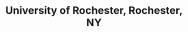 ---
title: "University of Rochester, Rochester, NY"
project_id: 
conference_id: ""
presenters:
   - peter_bandettini
summary: "University of Rochester, Rochester, NY"
file: /assets/presentations/
filename: 
layout: presentation
---